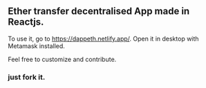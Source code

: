 ## Ether transfer decentralised App made in Reactjs.

To use it, go to https://dappeth.netlify.app/.
Open it in desktop with Metamask installed.

Feel free to customize and contribute.

### just fork it.